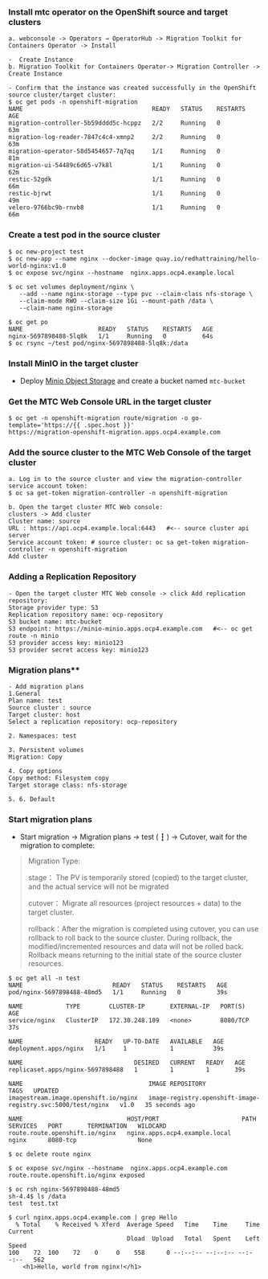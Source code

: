 
### Install mtc operator on the OpenShift source and target clusters

~~~
a. webconsole -> Operators → OperatorHub -> Migration Toolkit for Containers Operator -> Install

-  Create Instance
b. Migration Toolkit for Containers Operator-> Migration Controller -> Create Instance

- Confirm that the instance was created successfully in the OpenShift source cluster/target cluster:
$ oc get pods -n openshift-migration
NAME                                    READY   STATUS    RESTARTS   AGE
migration-controller-5b59dddd5c-hcppz   2/2     Running   0          63m
migration-log-reader-7847c4c4-xmnp2     2/2     Running   0          63m
migration-operator-58d5454657-7q7qq     1/1     Running   0          81m
migration-ui-54489c6d65-v7k8l           1/1     Running   0          62m
restic-52gdk                            1/1     Running   0          66m
restic-bjrwt                            1/1     Running   0          49m
velero-9766bc9b-rnvb8                   1/1     Running   0          66m
~~~

### Create a test pod in the source cluster
~~~
$ oc new-project test
$ oc new-app --name nginx --docker-image quay.io/redhattraining/hello-world-nginx:v1.0
$ oc expose svc/nginx --hostname  nginx.apps.ocp4.example.local

$ oc set volumes deployment/nginx \
   --add --name nginx-storage --type pvc --claim-class nfs-storage \
   --claim-mode RWO --claim-size 1Gi --mount-path /data \
   --claim-name nginx-storage

$ oc get po
NAME                     READY   STATUS    RESTARTS   AGE
nginx-5697898488-5lq8k   1/1     Running   0          64s
$ oc rsync ~/test pod/nginx-5697898488-5lq8k:/data
~~~

### Install MinIO in the target cluster
* Deploy [Minio Object Storage](https://github.com/pancongliang/openshift/blob/main/storage/minio/readme.md#options-c-deploying-minio-with-nfs-storageclass-as-the-backend-storage) and create a bucket named `mtc-bucket`



### Get the MTC Web Console URL in the target cluster
~~~
$ oc get -n openshift-migration route/migration -o go-template='https://{{ .spec.host }}'
https://migration-openshift-migration.apps.ocp4.example.com
~~~

### Add the source cluster to the MTC Web Console of the target cluster
~~~
a. Log in to the source cluster and view the migration-controller service account token:
$ oc sa get-token migration-controller -n openshift-migration

b. Open the target cluster MTC Web console:
clusters -> Add cluster
Cluster name: source
URL : https://api.ocp4.example.local:6443   #<-- source cluster api server
Service account token: # source cluster: oc sa get-token migration-controller -n openshift-migration
Add cluster
~~~


### Adding a Replication Repository
~~~
- Open the target cluster MTC Web console -> click Add replication repository:
Storage provider type: S3
Replication repository name: ocp-repository
S3 bucket name: mtc-bucket
S3 endpoint: https://minio-minio.apps.ocp4.example.com   #<-- oc get route -n minio
S3 provider access key: minio123
S3 provider secret access key: minio123
~~~

### Migration plans**
~~~
- Add migration plans
1.General
Plan name: test
Source cluster : source
Target cluster: host
Select a replication repository: ocp-repository

2. Namespaces: test

3. Persistent volumes
Migration: Copy

4. Copy options
Copy method: Filesystem copy
Target storage class: nfs-storage

5. 6. Default
~~~

### Start migration plans
- Start migration -> Migration plans -> test ( ┇ ) -> Cutover, wait for the migration to complete:
> Migration Type:
> 
> stage：   The PV is temporarily stored (copied) to the target cluster, and the actual service will not be migrated
> 
> cutover： Migrate all resources (project resources + data) to the target cluster.
> 
> rollback：After the migration is completed using cutover, you can use rollback to roll back to the source cluster. During rollback, the modified/incremented resources and data will not be rolled back. Rollback means returning to the initial state of the source cluster resources.
~~~
$ oc get all -n test
NAME                         READY   STATUS    RESTARTS   AGE
pod/nginx-5697898488-48md5   1/1     Running   0          39s

NAME            TYPE        CLUSTER-IP       EXTERNAL-IP   PORT(S)    AGE
service/nginx   ClusterIP   172.30.248.109   <none>        8080/TCP   37s

NAME                    READY   UP-TO-DATE   AVAILABLE   AGE
deployment.apps/nginx   1/1     1            1           39s

NAME                               DESIRED   CURRENT   READY   AGE
replicaset.apps/nginx-5697898488   1         1         1       39s

NAME                                   IMAGE REPOSITORY                                              TAGS   UPDATED
imagestream.image.openshift.io/nginx   image-registry.openshift-image-registry.svc:5000/test/nginx   v1.0   35 seconds ago

NAME                             HOST/PORT                       PATH   SERVICES   PORT       TERMINATION   WILDCARD
route.route.openshift.io/nginx   nginx.apps.ocp4.example.local          nginx      8080-tcp                 None

$ oc delete route nginx

$ oc expose svc/nginx --hostname  nginx.apps.ocp4.example.com
route.route.openshift.io/nginx exposed

$ oc rsh nginx-5697898488-48md5
sh-4.4$ ls /data
test  test.txt

$ curl nginx.apps.ocp4.example.com | grep Hello
  % Total    % Received % Xferd  Average Speed   Time    Time     Time  Current
                                 Dload  Upload   Total   Spent    Left  Speed
100    72  100    72    0     0    558      0 --:--:-- --:--:-- --:--:--   562
    <h1>Hello, world from nginx!</h1>
~~~
